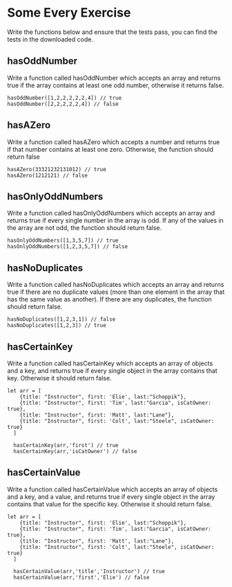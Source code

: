 # Some Every Exercise
Write the functions below and ensure that the tests pass, you can find the tests in the downloaded code.

## hasOddNumber
Write a function called hasOddNumber which accepts an array and returns true if the array contains at least one odd number, otherwise it returns false.
```
hasOddNumber([1,2,2,2,2,2,4]) // true
hasOddNumber([2,2,2,2,2,4]) // false
```

## hasAZero
Write a function called hasAZero which accepts a number and returns true if that number contains at least one zero. Otherwise, the function should return false
```
hasAZero(33321232131012) // true
hasAZero(1212121) // false
```

## hasOnlyOddNumbers
Write a function called hasOnlyOddNumbers which accepts an array and returns true if every single number in the array is odd. If any of the values in the array are not odd, the function should return false.
```
hasOnlyOddNumbers([1,3,5,7]) // true
hasOnlyOddNumbers([1,2,3,5,7]) // false
```

## hasNoDuplicates
Write a function called hasNoDuplicates which accepts an array and returns true if there are no duplicate values (more than one element in the array that has the same value as another). If there are any duplicates, the function should return false.
```
hasNoDuplicates([1,2,3,1]) // false
hasNoDuplicates([1,2,3]) // true
```
## hasCertainKey
Write a function called hasCertainKey which accepts an array of objects and a key, and returns true if every single object in the array contains that key. Otherwise it should return false.
```
let arr = [
    {title: "Instructor", first: 'Elie', last:"Schoppik"},
    {title: "Instructor", first: 'Tim', last:"Garcia", isCatOwner: true},
    {title: "Instructor", first: 'Matt', last:"Lane"},
    {title: "Instructor", first: 'Colt', last:"Steele", isCatOwner: true}
  ]

  hasCertainKey(arr,'first') // true
  hasCertainKey(arr,'isCatOwner') // false
```

## hasCertainValue
Write a function called hasCertainValue which accepts an array of objects and a key, and a value, and returns true if every single object in the array contains that value for the specific key. Otherwise it should return false.
```
let arr = [
    {title: "Instructor", first: 'Elie', last:"Schoppik"},
    {title: "Instructor", first: 'Tim', last:"Garcia", isCatOwner: true},
    {title: "Instructor", first: 'Matt', last:"Lane"},
    {title: "Instructor", first: 'Colt', last:"Steele", isCatOwner: true}
  ]

  hasCertainValue(arr,'title','Instructor') // true
  hasCertainValue(arr,'first','Elie') // false
```